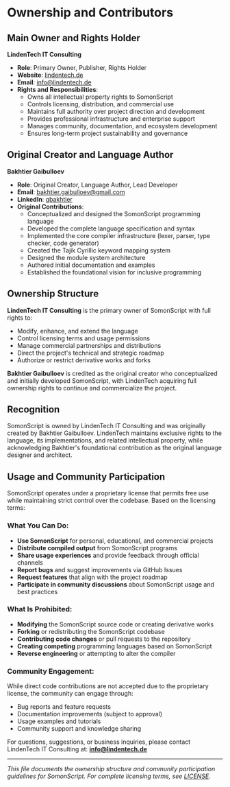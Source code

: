 # Ownership and Contributors

## Main Owner and Rights Holder

**LindenTech IT Consulting**

- **Role**: Primary Owner, Publisher, Rights Holder
- **Website**: [lindentech.de](https://lindentech.de)
- **Email**: info@lindentech.de
- **Rights and Responsibilities**:
  - Owns all intellectual property rights to SomonScript
  - Controls licensing, distribution, and commercial use
  - Maintains full authority over project direction and development
  - Provides professional infrastructure and enterprise support
  - Manages community, documentation, and ecosystem development
  - Ensures long-term project sustainability and governance

## Original Creator and Language Author

**Bakhtier Gaibulloev**

- **Role**: Original Creator, Language Author, Lead Developer
- **Email**: bakhtier.gaibulloev@gmail.com
- **LinkedIn**: [gbakhtier](https://www.linkedin.com/in/gbakhtier/)
- **Original Contributions**:
  - Conceptualized and designed the SomonScript programming language
  - Developed the complete language specification and syntax
  - Implemented the core compiler infrastructure (lexer, parser, type checker,
    code generator)
  - Created the Tajik Cyrillic keyword mapping system
  - Designed the module system architecture
  - Authored initial documentation and examples
  - Established the foundational vision for inclusive programming

## Ownership Structure

**LindenTech IT Consulting** is the primary owner of SomonScript with full
rights to:

- Modify, enhance, and extend the language
- Control licensing terms and usage permissions
- Manage commercial partnerships and distributions
- Direct the project's technical and strategic roadmap
- Authorize or restrict derivative works and forks

**Bakhtier Gaibulloev** is credited as the original creator who conceptualized
and initially developed SomonScript, with LindenTech acquiring full ownership
rights to continue and commercialize the project.

## Recognition

SomonScript is owned by LindenTech IT Consulting and was originally created by
Bakhtier Gaibulloev. LindenTech maintains exclusive rights to the language, its
implementations, and related intellectual property, while acknowledging
Bakhtier's foundational contribution as the original language designer and
architect.

## Usage and Community Participation

SomonScript operates under a proprietary license that permits free use while
maintaining strict control over the codebase. Based on the licensing terms:

### What You Can Do:

- **Use SomonScript** for personal, educational, and commercial projects
- **Distribute compiled output** from SomonScript programs
- **Share usage experiences** and provide feedback through official channels
- **Report bugs** and suggest improvements via GitHub Issues
- **Request features** that align with the project roadmap
- **Participate in community discussions** about SomonScript usage and best
  practices

### What Is Prohibited:

- **Modifying** the SomonScript source code or creating derivative works
- **Forking** or redistributing the SomonScript codebase
- **Contributing code changes** or pull requests to the repository
- **Creating competing** programming languages based on SomonScript
- **Reverse engineering** or attempting to alter the compiler

### Community Engagement:

While direct code contributions are not accepted due to the proprietary license,
the community can engage through:

- Bug reports and feature requests
- Documentation improvements (subject to approval)
- Usage examples and tutorials
- Community support and knowledge sharing

For questions, suggestions, or business inquiries, please contact LindenTech IT
Consulting at: **info@lindentech.de**

---

_This file documents the ownership structure and community participation
guidelines for SomonScript. For complete licensing terms, see
[LICENSE](LICENSE)._
